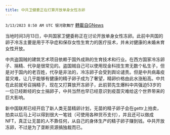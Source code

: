 ```yaml
---
title: 中共卫健委正在打算开放单身女性冻卵
---
```

`3/13/2023 8:50 AM UTC 银河歌舞厅` [轉載自GNews](https://gnews.org/articles/1009129)

当地时间3月13日，中共国家卫健委称正在讨论开放单身女性冻卵。此前中共国的卵子冷冻主要是用于不孕症和保存女性生育力的医疗技术，并未对健康的未婚未育女性开放。

中共盗国贼的建筑艺术项目依赖于国外成熟的生育技术和行业。在西方国家冷冻卵子、捐精、代孕是很常见的。盗国贼自己可以使用现金科技生育无数个私生子，但是对于国内的老百姓，代孕是非法的，冷冻卵子会受到舆论谴责。但是中共病毒疫苗灾难，让几乎能够有健康的精子卵子成为了奢望，精卵价格由此水涨船高。中共在此前就号召捐精子，现在又打算放开冻卵子，此前郭先生爆料中共强迫53岁的一位已经断经的女士捐卵子，中共当然也早已经意识到疫苗灾难给这个世界带来的巨大影响。

新中国联邦已经开启了新人类无苗精卵计划，无苗的精子卵子会在gettr上拍卖，拍卖以后马上可以得到很大一笔钱（可使用各种货币支付），并且还可以做成NFT，真正让无苗的人不靠任何，从自己的身体生产的精子卵子赚到钱。中共开放冻卵，不过是为了垄断资源搞独裁而已。
